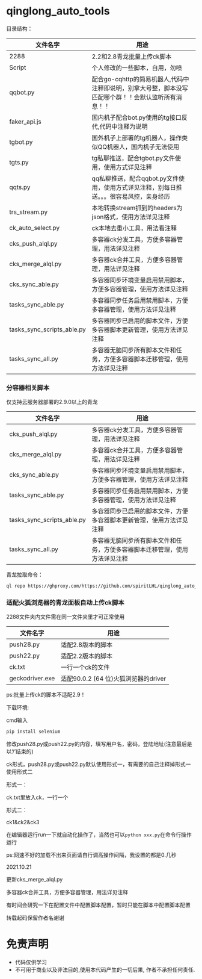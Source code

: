 # qinglong_auto_tools


目录结构：

| 文件名字 | 用途 |
|  ----  | ----  |
| 2288 | 2.2和2.8青龙批量上传ck脚本 |
| Script | 个人修改的一些脚本，自用，勿喷 |
| qqbot.py | 配合go-cqhttp的简易机器人,代码中注释即说明，别拿大号整，脚本没写匹配哪个群！！会默认监听所有消息！！ |
| faker_api.js | 国内机子配合bot.py使用的tg接口反代,代码中注释为说明 |
| tgbot.py | 国外机子上部署的tg机器人，操作类似QQ机器人，国内机子无法使用|
| tgts.py | tg私聊推送，配合tgbot.py文件使用，使用方式详见注释 |
| qqts.py | qq私聊推送，配合qqbot.py文件使用，使用方式详见注释，别每日推送。。。很容易风控，亲身经历 |
| trs_stream.py | 本地转换stream抓到的headers为json格式，使用方法详见注释 |
| ck_auto_select.py | ck本地去重小工具，用法看注释 |  
| cks_push_alql.py | 多容器ck分发工具，方便多容器管理，用法详见注释 |
| cks_merge_alql.py | 多容器ck合并工具，方便多容器管理，用法详见注释 |
| cks_sync_able.py | 多容器同步环境变量启用禁用脚本，方便多容器管理，使用方法详见注释 |
| tasks_sync_able.py | 多容器同步任务启用禁用脚本，方便多容器管理，使用方法详见注释 |
| tasks_sync_scripts_able.py | 多容器同步已启用的脚本文件，方便多容器脚本更新管理，使用方法详见注释 |
| tasks_sync_all.py | 多容器无脑同步所有脚本文件和任务，方便多容器脚本迁移管理，使用方法详见注释 |

### 分容器相关脚本 

仅支持云服务器部署的2.9.0以上的青龙

| 文件名字 | 用途 |
|  ----  | ----  |
| cks_push_alql.py | 多容器ck分发工具，方便多容器管理，用法详见注释 |
| cks_merge_alql.py | 多容器ck合并工具，方便多容器管理，用法详见注释 |
| cks_sync_able.py | 多容器同步环境变量启用禁用脚本，方便多容器管理，使用方法详见注释 |
| tasks_sync_able.py | 多容器同步任务启用禁用脚本，方便多容器管理，使用方法详见注释 |
| tasks_sync_scripts_able.py | 多容器同步已启用的脚本文件，方便多容器脚本更新管理，使用方法详见注释 |
| tasks_sync_all.py | 多容器无脑同步所有脚本文件和任务，方便多容器脚本迁移管理，使用方法详见注释 |

青龙拉取命令：

```bash
ql repo https://ghproxy.com/https://github.com/spiritLHL/qinglong_auto_tools.git "tasks_|cks_"
```

### 适配火狐浏览器的青龙面板自动上传ck脚本

2288文件夹内文件需在同一文件夹里才可正常使用

| 文件名字 | 用途 |
|  ----  | ----  |
| push28.py | 适配2.8版本的脚本 |  
| push22.py | 适配2.2版本的脚本 |  
| ck.txt | 一行一个ck的文件 |   
| geckodriver.exe | 适配90.0.2 (64 位)火狐浏览器的driver |   

ps:批量上传ck的脚本不适配2.9！

下载环境:

cmd输入

```bash
pip install selenium
```

修改push28.py或push22.py的内容，填写用户名，密码，登陆地址(注意最后是以‘/’结束的)

ck形式，push28.py或push22.py默认使用形式一，有需要的自己注释掉形式一使用形式二

形式一：

ck.txt里放入ck，一行一个

形式二：

ck1&ck2&ck3

在编辑器运行run一下就自动化操作了，当然也可以```python xxx.py```在命令行操作运行

ps:网速不好的加载不出来页面请自行调高操作间隔，我设置的都是0.几秒

2021.10.21

更新cks_merge_alql.py

多容器ck合并工具，方便多容器管理，用法详见注释

有时间会研究一下在配置文件中配置脚本配置，暂时只能在脚本中配置脚本配置

转载起码保留作者名谢谢


# 免责声明

* 代码仅供学习
* 不可用于商业以及非法目的,使用本代码产生的一切后果, 作者不承担任何责任.
